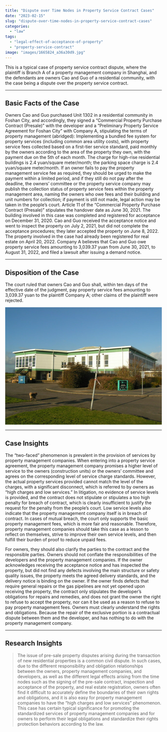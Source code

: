 ```yaml
---
title: "Dispute over Time Nodes in Property Service Contract Cases"
date: "2023-02-15"
slug: "dispute-over-time-nodes-in-property-service-contract-cases"
categories: 
  - "law"
tags: 
  - "legal-effect-of-acceptance-of-property"
  - "property-service-contract"
image: "images/1665824_a36a30d9.jpg"
---
```


This is a typical case of property service contract dispute, where the plaintiff is Branch A of a property management company in Shanghai, and the defendants are owners Cao and Guo of a residential community, with the case being a dispute over the property service contract.


* * *

## Basic Facts of the Case 

Owners Cao and Guo purchased Unit 1302 in a residential community in Foshan City, and accordingly, they signed a “Commercial Property Purchase Contract (Presale)” with the developer and a “Preliminary Property Service Agreement for Foshan City” with Company A, stipulating the terms of property management (abridged): Implementing a bundled fee system for property services (including common area utility costs), with property service fees collected based on a first-tier service standard, paid monthly by the owners according to the area of the property they own, with the payment due on the 5th of each month. The charge for high-rise residential buildings is 2.4 yuan/square meter/month; the parking space charge is 2.4 yuan/square meter/month. If an owner fails to pay the property management service fee as required, they should be urged to make the payment within a limited period, and if they still do not pay after the deadline, the owners’ committee or the property service company may publish the collection status of property service fees within the property management area, naming the owners who owe fees and their building and unit numbers for collection; if payment is still not made, legal action may be taken in the people’s court. Article 11 of the “Commercial Property Purchase Contract (Presale)” stipulates the handover date as June 30, 2021. The building involved in this case was completed and registered for acceptance on December 31, 2020. Cao and Guo received the acceptance notice and went to inspect the property on July 2, 2021, but did not complete the acceptance procedures; they later accepted the property on June 8, 2022. The property involved in the case had already been registered for real estate on April 20, 2022. Company A believes that Cao and Guo owe property service fees amounting to 3,039.37 yuan from June 30, 2021, to August 31, 2022, and filed a lawsuit after issuing a demand notice.

* * *

## Disposition of the Case

The court ruled that owners Cao and Guo shall, within ten days of the effective date of the judgment, pay property service fees amounting to 3,039.37 yuan to the plaintiff Company A; other claims of the plaintiff were rejected.

![](images/1665824_a36a30d9.jpg)


* * *

## Case Insights

The “two-faced” phenomenon is prevalent in the provision of services by property management companies. When entering into a property service agreement, the property management company promises a higher level of service to the owners (construction units) or the owners’ committee and agrees on the corresponding level of service charge standards. However, the actual property services provided cannot match the level of the charges, with a significant disconnect, which is referred to by owners as “high charges and low services.” In litigation, no evidence of service levels is provided, and the contract does not stipulate or stipulates a too high penalty for breach of contract, which is clearly insufficient to justify the request for the penalty from the people’s court. Low service levels also indicate that the property management company itself is in breach of contract. In cases of mutual breach, the court only supports the basic property management fees, which is more fair and reasonable. Therefore, property management companies should take this case as a lesson to reflect on themselves, strive to improve their own service levels, and then fulfill their burden of proof to reduce unpaid fees.

For owners, they should also clarify the parties to the contract and the responsible parties. Owners should not conflate the responsibilities of the developers and the property management companies. If the owner acknowledges receiving the acceptance notice and has inspected the property, but did not find any defects involving the main structure or safety quality issues, the property meets the agreed delivery standards, and the delivery notice is binding on the owner. If the owner finds defects that require general repairs or the gas pipelines are not yet opened upon receiving the property, the contract only stipulates the developer’s obligations for repairs and remedies, and does not grant the owner the right to refuse to accept the property, nor can it be used as a reason to refuse to pay property management fees. Owners must clearly understand the rights and obligations. Because the repair of the exclusive portion is a contractual dispute between them and the developer, and has nothing to do with the property management company.

* * *

## Research Insights

> The issue of pre-sale property disputes arising during the transaction of new residential properties is a common civil dispute. In such cases, due to the different responsibility and obligation relationships between the owners, property management companies, and developers, as well as the different legal effects arising from the time nodes such as the signing of the pre-sale contract, inspection and acceptance of the property, and real estate registration, owners often find it difficult to accurately define the boundaries of their own rights and obligations, and it is also easy for property management companies to have the “high charges and low services” phenomenon. This case has certain typical significance for promoting the standardized services of property management companies and for owners to perform their legal obligations and standardize their rights protection behaviors according to the law.
